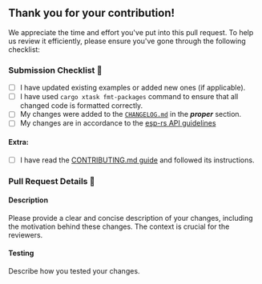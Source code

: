 ## Thank you for your contribution!

We appreciate the time and effort you've put into this pull request.
To help us review it efficiently, please ensure you've gone through the following checklist:

### Submission Checklist 📝
- [ ] I have updated existing examples or added new ones (if applicable).
- [ ] I have used `cargo xtask fmt-packages` command to ensure that all changed code is formatted correctly.
- [ ] My changes were added to the [`CHANGELOG.md`](https://github.com/esp-rs/esp-hal/blob/main/esp-hal/CHANGELOG.md) in the **_proper_** section.
- [ ] My changes are in accordance to the [esp-rs API guidelines](https://github.com/esp-rs/esp-hal/blob/main/API-GUIDELINES.md)

#### Extra:
- [ ] I have read the [CONTRIBUTING.md guide](https://github.com/esp-rs/esp-hal/blob/main/CONTRIBUTING.md) and followed its instructions.

### Pull Request Details 📖

#### Description
Please provide a clear and concise description of your changes, including the motivation behind these changes. The context is crucial for the reviewers.

#### Testing
Describe how you tested your changes.
